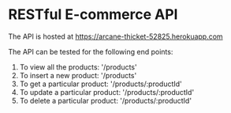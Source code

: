 # RESTful E-commerce API

The API is hosted at https://arcane-thicket-52825.herokuapp.com

The API can be tested for the following end points:

1. To view all the products: '/products'
2. To insert a new product: '/products'
3. To get a particular product: '/products/:productId'
4. To update a particular product: '/products/:productId'
5. To delete a particular product: '/products/:productId'